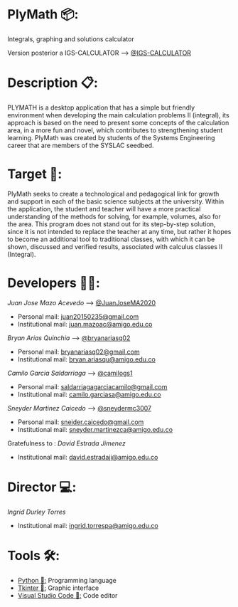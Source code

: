 # PlyMath 📦:
Integrals, graphing and solutions calculator

Version posterior a IGS-CALCULATOR --> [@IGS-CALCULATOR](https://github.com/Code-Jathon/IGS-CALCULATOR)

# Description 📋:
PLYMATH is a desktop application that has a simple but friendly environment when developing the main calculation problems II (integral), its approach is based on the need to present some concepts of the calculation area, in a more fun and novel, which contributes to strengthening student learning. PlyMath was created by students of the Systems Engineering career that are members of the SYSLAC seedbed.

# Target 🚀:
PlyMath seeks to create a technological and pedagogical link for growth and support in each of the basic science subjects at the university. Within the application, the student and teacher will have a more practical understanding of the methods for solving, for example, volumes, also for the area. This program does not stand out for its step-by-step solution, since it is not intended to replace the teacher at any time, but rather it hopes to become an additional tool to traditional classes, with which it can be shown, discussed and verified results, associated with calculus classes II (Integral).

# Developers 👨‍💻:
_Juan Jose Mazo Acevedo_ --> [@JuanJoseMA2020](https://github.com/JuanJoseMA2020)
* Personal mail:  juan20150235@gmail.com
* Institutional mail: juan.mazoac@amigo.edu.co

_Bryan Arias Quinchia_ --> [@bryanariasq02](https://github.com/bryanariasq02)
* Personal mail: bryanariasq02@gmail.com
* Institutional mail: bryan.ariasqu@amigo.edu.co

_Camilo Garcia Saldarriaga_ --> [@camilogs1](https://github.com/camilogs1)
* Personal mail: saldarriagagarciacamilo@gmail.com
* Institutional mail: camilo.garciasa@amigo.edu.co

_Sneyder Martinez Caicedo_ --> [@sneydermc3007](https://github.com/sneydermc3007)
* Personal mail: sneider.caicedo@gmail.com
* Institutional mail: sneyder.martinezca@amigo.edu.co

Gratefulness to : _David Estrada Jimenez_
* Institutional mail: david.estradaji@amigo.edu.co

# Director 💻:
_Ingrid Durley Torres_
* Institutional mail: ingrid.torrespa@amigo.edu.co

# Tools 🛠️:
* [Python 🐍:](https://www.python.org/) Programming language
* [Tkinter 🎨:](https://docs.python.org/es/3/library/tk.html) Graphic interface
* [Visual Studio Code 📝:](https://code.visualstudio.com/) Code editor
